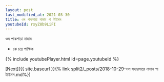 ```yaml
---
layout: post
last_modified_at: 2021-03-30
title: ওম পাকশায়া নামায গা টাইমস
youtubeId: rxyZ8b9LiFI
---
```

 
 
 ওম পাকশায়া নামায  
 
 -  কে চন্দ্র পাক্ষিক 
 
  
 
  
 
 
 
 
 
 


{% include youtubePlayer.html id=page.youtubeId %}
 
[Next]({{ site.baseurl }}{% link  split2/_posts/2018-10-29-ওম সদ্যরসায়ে নামায গা টাইমস.md%})
 
